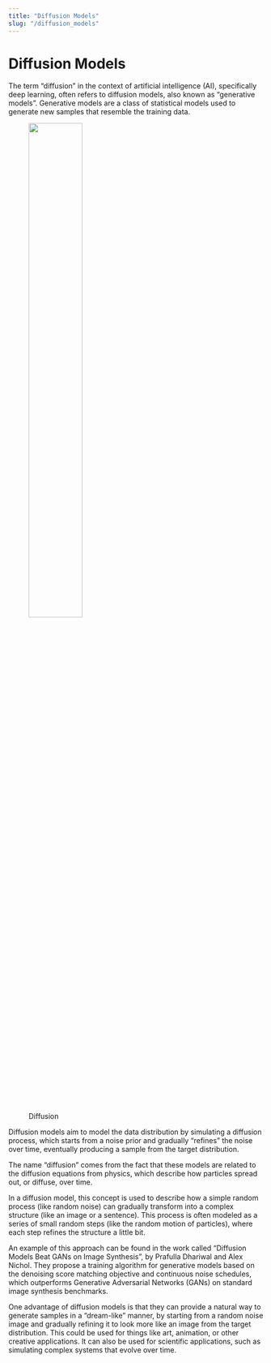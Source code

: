 ```yaml
---
title: "Diffusion Models"
slug: "/diffusion_models"
---
```


Diffusion Models
================

The term “diffusion” in the context of artificial intelligence (AI),
specifically deep learning, often refers to diffusion models, also known
as “generative models”. Generative models are a class of statistical
models used to generate new samples that resemble the training data.

<figure>
<img src="diffusion.png" style="width:50.0%" alt="" /><figcaption>Diffusion</figcaption>
</figure>

Diffusion models aim to model the data distribution by simulating a
diffusion process, which starts from a noise prior and gradually
“refines” the noise over time, eventually producing a sample from the
target distribution.

The name “diffusion” comes from the fact that these models are related
to the diffusion equations from physics, which describe how particles
spread out, or diffuse, over time.

In a diffusion model, this concept is used to describe how a simple
random process (like random noise) can gradually transform into a
complex structure (like an image or a sentence). This process is often
modeled as a series of small random steps (like the random motion of
particles), where each step refines the structure a little bit.

An example of this approach can be found in the work called “Diffusion
Models Beat GANs on Image Synthesis”, by Prafulla Dhariwal and Alex
Nichol. They propose a training algorithm for generative models based on
the denoising score matching objective and continuous noise schedules,
which outperforms Generative Adversarial Networks (GANs) on standard
image synthesis benchmarks.

One advantage of diffusion models is that they can provide a natural way
to generate samples in a “dream-like” manner, by starting from a random
noise image and gradually refining it to look more like an image from
the target distribution. This could be used for things like art,
animation, or other creative applications. It can also be used for
scientific applications, such as simulating complex systems that evolve
over time.
